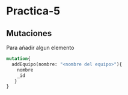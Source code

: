 # Practica-5

## Mutaciones

Para añadir algun elemento
```graphql
mutation{
  addEquipo(nombre: "<nombre del equipo>"){
    nombre
    _id
   }
}

```
